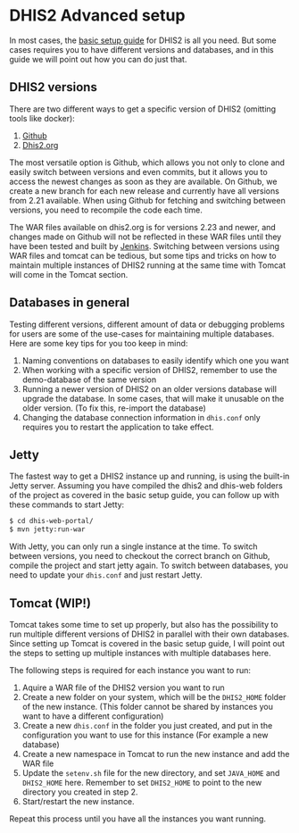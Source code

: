 # DHIS2 Advanced setup
In most cases, the [basic setup guide](dhis2-setup.md) for DHIS2 is all you need. But some cases requires you to have different versions and databases, and in this guide we will point out how you can do just that.

## DHIS2 versions
There are two different ways to get a specific version of DHIS2 (omitting tools like docker):

1. [Github](https://github.com/dhis2/dhis2-core)
2. [Dhis2.org](https://www.dhis2.org/downloads)

The most versatile option is Github, which allows you not only to clone and easily switch between versions and even commits, but it allows you to access the newest changes as soon as they are available. On Github, we create a new branch for each new release and currently have all versions from 2.21 available. When using Github for fetching and switching between versions, you need to recompile the code each time.

The WAR files available on dhis2.org is for versions 2.23 and newer, and changes made on Github will not be reflected in these WAR files until they have been tested and built by [Jenkins](https://ci.dhis2.org/). Switching between versions using WAR files and tomcat can be tedious, but some tips and tricks on how to maintain multiple instances of DHIS2 running at the same time with Tomcat will come in the Tomcat section.

## Databases in general

Testing different versions, different amount of data or debugging problems for users are some of the use-cases for maintaining multiple databases. Here are some key tips for you too keep in mind:

1. Naming conventions on databases to easily identify which one you want
2. When working with a specific version of DHIS2, remember to use the demo-database of the same version
3. Running a newer version of DHIS2 on an older versions database will upgrade the database. In some cases, that will make it unusable on the older version. (To fix this, re-import the database)
4. Changing the database connection information in `dhis.conf` only requires you to restart the application to take effect.

## Jetty
The fastest way to get a DHIS2 instance up and running, is using the built-in Jetty server. Assuming you have compiled the dhis2 and dhis-web folders of the project as covered in the basic setup guide, you can follow up with these commands to start Jetty:

```sh
$ cd dhis-web-portal/
$ mvn jetty:run-war
```

With Jetty, you can only run a single instance at the time. To switch between versions, you need to checkout the correct branch on Github, compile the project and start jetty again. To switch between databases, you need to update your `dhis.conf` and just restart Jetty.

## Tomcat (WIP!)

Tomcat takes some time to set up properly, but also has the possibility to run multiple different versions of DHIS2 in parallel with their own databases. Since setting up Tomcat is covered in the basic setup guide, I will point out the steps to setting up multiple instances with multiple databases here.

The following steps is required for each instance you want to run:

1. Aquire a WAR file of the DHIS2 version you want to run
2. Create a new folder on your system, which will be the `DHIS2_HOME` folder of the new instance. (This folder cannot be shared by instances you want to have a different configuration)
3. Create a new `dhis.conf` in the folder you just created, and put in the configuration you want to use for this instance (For example a new database)
4. Create a new namespace in Tomcat to run the new instance and add the WAR file
5. Update the `setenv.sh` file for the new directory, and set `JAVA_HOME` and `DHIS2_HOME` here. Remember to set `DHIS2_HOME` to point to the new directory you created in step 2.
6. Start/restart the new instance.

Repeat this process until you have all the instances you want running.




    
